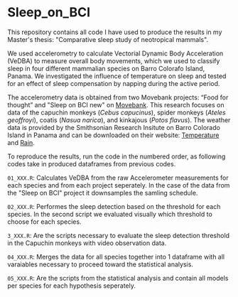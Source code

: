 # Sleep_on_BCI

This repository contains all code I have used to produce the results in my Master's thesis: "Comparative sleep study of neotropical mammals". 

We used accelerometry to calculate Vectorial Dynamic Body Acceleration (VeDBA) to measure overall body movements, which we used to classify sleep in four different mammalian species on Barro Colorafo Island, Panama. We investigated the influence of temperature on sleep and tested for an effect of sleep compensation by napping during the active period. 

The accelerometry data is obtained from two Movebank projects: “Food for thought” and "Sleep on BCI new" on [Movebank](https://www.movebank.org/). 
This research focuses on data of the capuchin monkeys (*Cebus capucinus*), spider monkeys (*Ateles geoffroyi*), coatis (*Nasua narica*), and kinkajous (*Potos flavus*). 
The weather data is provided by the Smithsonian Research Insitute on Barro Colorado Island in Panama and can be downloaded on their website: [Temperature](https://doi.org/10.25573/data.10042451.v32) and [Rain](https://doi.org/10.25573/data.10042463.v28). 

To reproduce the results, run the code in the numbered order, as following codes take in produced dataframes from previous codes.

`01_XXX.R`: Calculates VeDBA from the raw Accelerometer measurements for each species and from each project seperately. In the case of the data from the "Sleep on BCI" project it downsamples the samling schedule. 

`02_XXX.R`: Performes the sleep detection based on the threshold for each species. In the second script we evaluated visually which threshold to choose for each species. 

`3_XXX.R`: Are the scripts necessary to evaluate the sleep detection threshold in the Capuchin monkeys with video observation data. 

`04_XXX.R`: Merges the data for all species together into 1 dataframe with all varaiables necessary to proceed toward the statistical analysis. 

`05_XXX.R`: Are the scripts from the statistical analysis and contain all models per species for each hypothesis seperately. 
